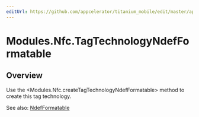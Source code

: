 ```yaml
---
editUrl: https://github.com/appcelerator/titanium_mobile/edit/master/apidoc/TagTechnology.yml
---
```

# Modules.Nfc.TagTechnologyNdefFormatable

<TypeHeader/>

## Overview

Use the <Modules.Nfc.createTagTechnologyNdefFormatable> method to create this tag technology.

See also:
[NdefFormatable](http://developer.android.com/reference/android/nfc/tech/NdefFormatable.html)

<ApiDocs/>
